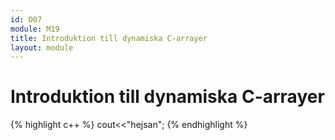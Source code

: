 ```yaml
---
id: D07
module: M19
title: Introduktion till dynamiska C-arrayer
layout: module
---
```


# Introduktion till dynamiska C-arrayer

{% highlight c++ %}
cout<<"hejsan";
{% endhighlight %}